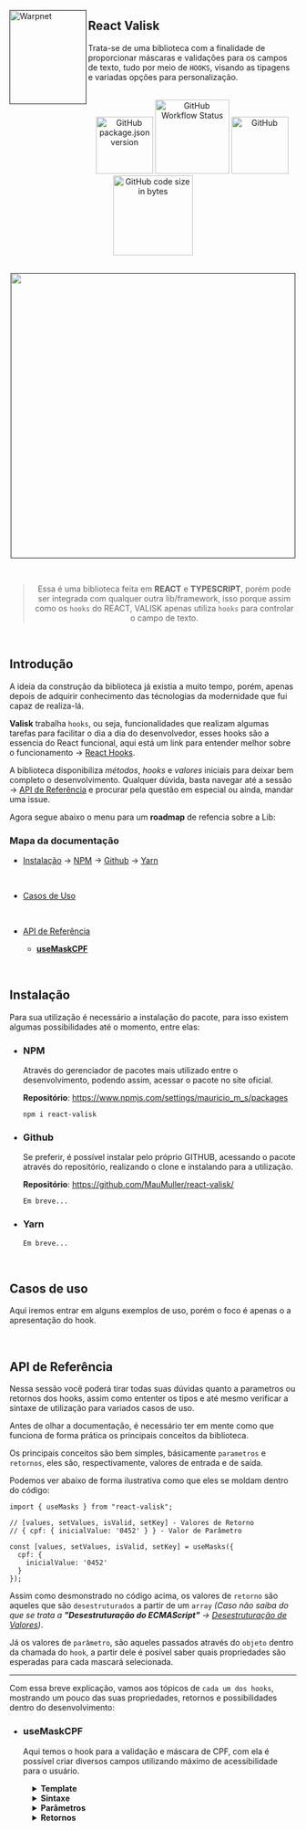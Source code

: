 [<img align="left" height="165px" width="135px" alt="Warpnet" src="https://ik.imagekit.io/e6khzhxvx/Group_3Valisk.png?ik-sdk-version=javascript-1.4.3&updatedAt=1672190456214"/>]()

## React Valisk

Trata-se de uma biblioteca com a finalidade de proporcionar máscaras e validações para os campos de texto, tudo por meio de `HOOKS`, visando as tipagens e variadas opções para personalização.

<br />

<div align="center">
  <img alt="GitHub package.json version" src="https://img.shields.io/github/package-json/v/maumuller/react-valisk?color=%23ff1f3d&label=npm&style=for-the-badge" width="100">

  <img alt="GitHub Workflow Status" src="https://img.shields.io/github/actions/workflow/status/maumuller/react-valisk/publish-package-and-release.yml?color=black&style=for-the-badge" width="130">

  <img alt="GitHub" src="https://img.shields.io/github/license/maumuller/react-valisk?color=%23ff1f3d&style=for-the-badge" width="100">

  <img alt="GitHub code size in bytes" src="https://img.shields.io/github/languages/code-size/maumuller/react-valisk?color=black&style=for-the-badge" width="140">
</div>

<br />

<div align="center">

[<img width="500" src="https://ik.imagekit.io/e6khzhxvx/valisk-preview.png?ik-sdk-version=javascript-1.4.3&updatedAt=1672165728023"/>]()

</div>

<br />

<div align="center">

> Essa é uma biblioteca feita em **REACT** e **TYPESCRIPT**, porém pode ser integrada com qualquer outra lib/framework, isso porque assim como os `hooks` do REACT, VALISK apenas utiliza `hooks` para controlar o campo de texto.

</div>

<br />

## Introdução

A ideia da construção da biblioteca já existia a muito tempo, porém, apenas depois de adquirir conhecimento das técnologias da modernidade que fui capaz de realiza-lá.

**Valisk** trabalha `hooks`, ou seja, funcionalidades que realizam algumas tarefas para facilitar o dia a dia do desenvolvedor, esses hooks são a essencia do React funcional, aqui está um link para entender melhor sobre o funcionamento -> [React Hooks](https://pt-br.reactjs.org/docs/hooks-reference.html#gatsby-focus-wrapper).

A biblioteca disponibiliza _métodos_, _hooks_ e _valores_ iniciais para deixar bem completo o desenvolvimento. Qualquer dúvida, basta navegar até a sessão -> [API de Referência](#api-de-referencia) e procurar pela questão em especial ou ainda, mandar uma issue.

Agora segue abaixo o menu para um **roadmap** de refencia sobre a Lib:

### Mapa da documentação

- [Instalação](#instalação)
  -> [NPM](#npm)
  -> [Github](#github)
  -> [Yarn](#yarn)

  <br />

- [Casos de Uso](#casos-de-uso)

  <br />

- [API de Referência](#api-de-referência)
  - [**useMaskCPF**](#usemaskcpf)

<br />

## Instalação

Para sua utilização é necessário a instalação do pacote, para isso existem algumas possibilidades até o momento, entre elas:

- ### NPM

  Através do gerenciador de pacotes mais utilizado entre o desenvolvimento, podendo assim, acessar o pacote no site oficial.

  **Repositório**:
  <https://www.npmjs.com/settings/mauricio_m_s/packages>

  ```shell
  npm i react-valisk
  ```

- ### Github

  Se preferir, é possível instalar pelo próprio GITHUB, acessando o pacote através do repositório, realizando o clone e instalando para a utilização.

  **Repositório**:
  <https://github.com/MauMuller/react-valisk/>

  ```shell
  Em breve...
  ```

- ### Yarn

  ```shell
  Em breve...
  ```

<br />

## Casos de uso

Aqui iremos entrar em alguns exemplos de uso, porém o foco é apenas o a apresentação do hook.

<br />

## API de Referência

Nessa sessão você poderá tirar todas suas dúvidas quanto a parametros ou retornos dos hooks, assim como ententer os tipos e até mesmo verificar a sintaxe de utilização para variados casos de uso.

Antes de olhar a documentação, é necessário ter em mente como que funciona de forma prática os principais conceitos da biblioteca.

Os principais conceitos são bem simples, básicamente `parametros` e `retornos`, eles são, respectivamente, valores de entrada e de saída.

Podemos ver abaixo de forma ilustrativa como que eles se moldam dentro do código:

```JS
import { useMasks } from "react-valisk";

// [values, setValues, isValid, setKey] - Valores de Retorno
// { cpf: { inicialValue: '0452' } } - Valor de Parâmetro

const [values, setValues, isValid, setKey] = useMasks({
  cpf: {
    inicialValue: '0452'
  }
});
```

Assim como desmonstrado no código acima, os valores de `retorno` são aqueles que são `desestruturados` a partir de um `array` _(Caso não saiba do que se trata a **"Desestruturação do ECMAScript"** -> [Desestruturação de Valores](https://developer.mozilla.org/pt-BR/docs/Web/JavaScript/Reference/Operators/Destructuring_assignment))_.

Já os valores de `parâmetro`, são aqueles passados através do `objeto` dentro da chamada do `hook`, a partir dele é posível saber quais propriedades são esperadas para cada mascará selecionada.

---

Com essa breve explicação, vamos aos tópicos de `cada um dos hooks`, mostrando um pouco das suas propriedades, retornos e possibilidades dentro do desenvolvimento:

- ### useMaskCPF

  Aqui temos o hook para a validação e máscara de CPF, com ela é possível criar diversos campos utilizando máximo de acessibilidade para o usuário.

<dl>
  <dl>
  <!-- Template -->
  <dd>
  <details>
    <summary><b>Template</b></a></summary>

<br />

```TS
  //000.000.000-00
```

  </details>
  </dd>

  <!-- Sintaxe -->
  <dd>  
  <details>
    <summary><b>Sintaxe</b></summary>

<br />

```Typescript
  import { useMaskCPF } from "react-valisk";

  ...

  const [value, setValue, isValid, setKey] = useMaskCPF({
    inicialValue: "4823",
    useExplictMask: true
  });

```

  </details>
  </dd>

  <!-- Parâmetros -->
  <dd>  
  <details>
    <summary><b>Parâmetros</b></summary>

<br />

> OBS: É necessário passar um objeto inicial, mesmo que seja vázio.

| Propriedade      | Tipos                 | Obrigatório | Descrição                                |
| :--------------- | :-------------------- | :---------- | :--------------------------------------- |
| `{}`             | Object                | Sim         | Objeto Vázio.                            |
| `inicialValue`   | String _/_ Undefined  | Não         | Valor inicial para o campo de texto.     |
| `useExplictMask` | Boolean _/_ Undefined | Não         | Utilização da máscara de forma explicita |

  </details>
  </dd>

  <!-- Retornos -->
  <dd>
  <details>
    <summary><b>Retornos</b></summary>

<br />

> OBS: Os nomes das váriaveis são apenas uma convenção, mude se necessário.

| Propriedade | Tipos             | Obrigatório                                                                   | Descrição                                                                                                |
| :---------- | :---------------- | :---------------------------------------------------------------------------- | :------------------------------------------------------------------------------------------------------- |
| `[]`        | Array             | Sim                                                                           | Array para desestruturação dos valores.                                                                  |
| `value`     | String            | Sim                                                                           | Valor para o campo de texto.                                                                             |
| `setValue`  | Function<string\> | Sim                                                                           | Função para atualizar o valor dentro do estado do hook.                                                  |
| `isValid`   | Boolean           | Sim/Não _(Se o retorno `setKey` é utilizada, é necessário declarar)_          | Verifica se o valor em específico satisfaz a máscara.                                                    |
| `setKey`    | Function<string\> | Sim/Não _(Se a propriedade `useExplictMask` é `true`, é necessário utilizar)_ | Função para capturar a tecla digitada e apagar a máscara quando a propriedade `useExplictMask` é `true`. |

  </details>
  </dd>
</dl>
</dl>
